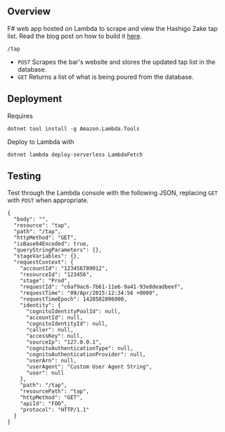 ## Overview
F# web app hosted on Lambda to scrape and view the Hashigo Zake tap list. Read the blog post on how to build it [here](https://isthisit.nz/posts/2019/fsharp-web-application-aws-lambda/).

`/tap`

- `POST` Scrapes the bar's website and stores the updated tap list in the database.
- `GET` Returns a list of what is being poured from the database.

## Deployment
Requires

    dotnet tool install -g Amazon.Lambda.Tools

Deploy to Lambda with

    dotnet lambda deploy-serverless LambdaFetch

## Testing
Test through the Lambda console with the following JSON, replacing `GET` with `POST` when appropriate.

```
{
  "body": "",
  "resource": "tap",
  "path": "/tap",
  "httpMethod": "GET",
  "isBase64Encoded": true,
  "queryStringParameters": {},
  "stageVariables": {},
  "requestContext": {
    "accountId": "123456789012",
    "resourceId": "123456",
    "stage": "Prod",
    "requestId": "c6af9ac6-7b61-11e6-9a41-93e8deadbeef",
    "requestTime": "09/Apr/2015:12:34:56 +0000",
    "requestTimeEpoch": 1428582896000,
    "identity": {
      "cognitoIdentityPoolId": null,
      "accountId": null,
      "cognitoIdentityId": null,
      "caller": null,
      "accessKey": null,
      "sourceIp": "127.0.0.1",
      "cognitoAuthenticationType": null,
      "cognitoAuthenticationProvider": null,
      "userArn": null,
      "userAgent": "Custom User Agent String",
      "user": null
    },
    "path": "/tap",
    "resourcePath": "tap",
    "httpMethod": "GET",
    "apiId": "FOO",
    "protocol": "HTTP/1.1"
  }
}
```